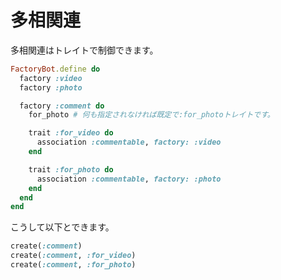 # 多相関連

多相関連はトレイトで制御できます。

```ruby
FactoryBot.define do
  factory :video
  factory :photo

  factory :comment do
    for_photo # 何も指定されなければ既定で:for_photoトレイトです。

    trait :for_video do
      association :commentable, factory: :video
    end

    trait :for_photo do
      association :commentable, factory: :photo
    end
  end
end
```

こうして以下とできます。

```ruby
create(:comment)
create(:comment, :for_video)
create(:comment, :for_photo)
```
